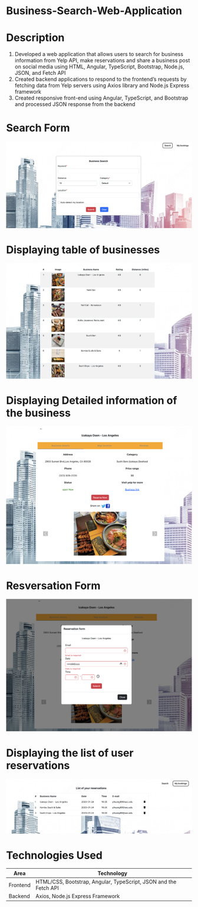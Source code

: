 # Business-Search-Web-Application

# Description
1. Developed a web application that allows users to search for business information from Yelp API, make reservations and
share a business post on social media using HTML, Angular, TypeScript, Bootstrap, Node.js, JSON, and Fetch API
2. Created backend applications to respond to the frontend’s requests by fetching data from Yelp servers using Axios
library and Node.js Express framework
3. Created responsive front-end using Angular, TypeScript, and Bootstrap and processed JSON response from the backend

# Search Form
![alt text](https://github.com/peishanhuang/Business-Search-Web-Application/blob/main/Search_form.png)

# Displaying table of businesses
![alt text](https://github.com/peishanhuang/Business-Search-Web-Application/blob/main/Results_table.png)

# Displaying Detailed information of the business
![alt text](https://github.com/peishanhuang/Business-Search-Web-Application/blob/main/Details_card.png)

# Resversation Form
![alt text](https://github.com/peishanhuang/Business-Search-Web-Application/blob/main/Reservation_form.png)

# Displaying the list of user reservations
![alt text](https://github.com/peishanhuang/Business-Search-Web-Application/blob/main/Booking_list.png)

# Technologies Used
| Area        | Technology |
| ----------- | ---------- |
| Frontend    | HTML/CSS, Bootstrap, Angular, TypeScript, JSON and the Fetch API |
| Backend     | Axios, Node.js Express Framework |
